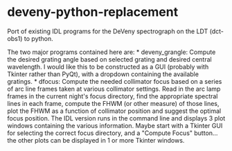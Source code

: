 # deveny-python-replacement
Port of existing IDL programs for the DeVeny spectrograph on the LDT (dct-obs1) to python.

The two major programs contained here are:
    * deveny_grangle: Compute the desired grating angle based on selected grating and desired central wavelength.  I would like this to be constructed as a GUI (probably with Tkinter rather than PyQt), with a dropdown containing the available gratings.
    * dfocus: Compute the needed collimator focus based on a series of arc line frames taken at various collimator settings.  Read in the arc lamp frames in the current night's focus directory, find the appropriate spectral lines in each frame, compute the FHWM (or other measure) of those lines, plot the FHWM as a function of collimator position and suggest the optimal focus position.  The IDL version runs in the command line and displays 3 plot windows containing the various information.  Maybe start with a Tkinter GUI for selecting the correct focus directory, and a "Compute Focus" button... the other plots can be displayed in 1 or more Tkinter windows.
    
